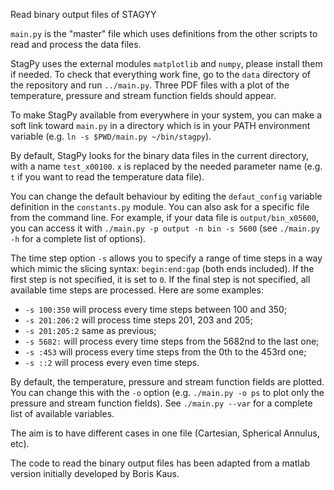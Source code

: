 Read binary output files of STAGYY

`main.py` is the "master" file which uses definitions from the other scripts to
read and process the data files.

StagPy uses the external modules `matplotlib` and `numpy`, please install them
if needed. To check that everything work fine, go to the `data` directory of
the repository and run `../main.py`. Three PDF files with a plot of the
temperature, pressure and stream function fields should appear.

To make StagPy available from everywhere in your system, you can make a soft
link toward `main.py` in a directory which is in your PATH environment variable
(e.g. `ln -s $PWD/main.py ~/bin/stagpy`).

By default, StagPy looks for the binary data files in the current directory,
with a name `test_x00100`. `x` is replaced by the needed parameter name (e.g.
`t` if you want to read the temperature data file).

You can change the default behaviour by editing the `defaut_config` variable
definition in the `constants.py` module. You can also ask for a specific file
from the command line. For example, if your data file is `output/bin_x05600`,
you can access it with `./main.py -p output -n bin -s 5600` (see `./main.py -h`
for a complete list of options).

The time step option `-s` allows you to specify a range of time steps in a way
which mimic the slicing syntax: `begin:end:gap` (both ends included). If the
first step is not specified, it is set to `0`. If the final step is not
specified, all available time steps are processed. Here are some examples:

- `-s 100:350` will process every time steps between 100 and 350;
- `-s 201:206:2` will process time steps 201, 203 and 205;
- `-s 201:205:2` same as previous;
- `-s 5682:` will process every time steps from the 5682nd to the last one;
- `-s :453` will process every time steps from the 0th to the 453rd one;
- `-s ::2` will process every even time steps.


By default, the temperature, pressure and stream function fields are plotted.
You can change this with the `-o` option (e.g. `./main.py -o ps` to plot only
the pressure and stream function fields). See `./main.py --var` for a complete
list of available variables.

The aim is to have different cases in one file (Cartesian, Spherical Annulus,
etc).

The code to read the binary output files has been adapted from a matlab version
initially developed by Boris Kaus.
